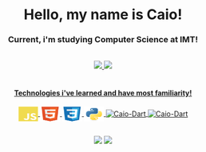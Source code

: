 <h1 align="center">Hello, my name is Caio! </h1>
<h3 align="center"> Current, i'm studying Computer Science at IMT! </h3>

<div align="center"><br>
  <a href="https://github.com/caiofcosta3">
  <img height="180em" src="https://github.com/caiofcosta3?username=caiofcosta3&show_icons=true&theme=tokyonight&include_all_commits=true&count_private=false"/>
  <img height="180em" src="https://github-readme-stats.vercel.app/api/top-langs/?username=caiofcosta3&layout=compact&langs_count=7&theme=tokyonight"/>
</div>
    
<div align = "center" style="display: inline_block"><br>
  <h4>Technologies i've learned and have most familiarity!</h4>
  <img align="center" alt="Caio-Js" height="30" width="40" src="https://raw.githubusercontent.com/devicons/devicon/master/icons/javascript/javascript-plain.svg">
  <img align="center" alt="Caio-HTML" height="30" width="40" src="https://raw.githubusercontent.com/devicons/devicon/master/icons/html5/html5-original.svg">
  <img align="center" alt="Caio-CSS" height="30" width="40" src="https://raw.githubusercontent.com/devicons/devicon/master/icons/css3/css3-original.svg">
  <img align="center" alt="Caio-Python" height="30" width="40" src="https://raw.githubusercontent.com/devicons/devicon/master/icons/python/python-original.svg">
  <img align="center" alt="Caio-Dart" height="30" width="40" src="https://cdn.jsdelivr.net/gh/devicons/devicon/icons/dart/dart-original.svg">
  <img align="center" alt="Caio-Dart" height="30" width="40" src="https://cdn.jsdelivr.net/gh/devicons/devicon/icons/java/java-original.svg">
</div>

##

<div align = "center" style="display: inline_block"> 
  <a href = "mailto:caiofcosta3@gmail.com"><img src="https://img.shields.io/badge/Gmail-D14836?style=for-the-badge&logo=gmail&logoColor=white" target="_blank"></a>
  <a href="https://www.linkedin.com/in/caio-f-costa-599227287/" target="_blank"><img src="https://img.shields.io/badge/-LinkedIn-%230077B5?style=for-the-badge&logo=linkedin&logoColor=white" target="_blank"></a> 
</div>
